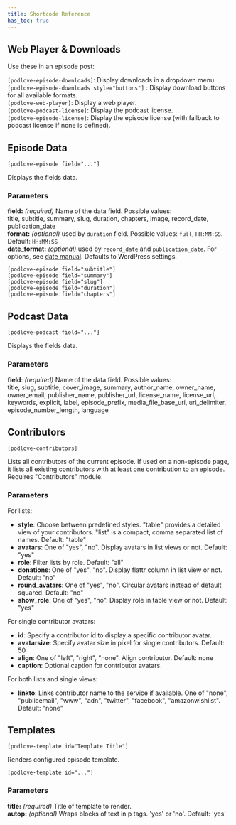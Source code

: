 ```yaml
---
title: Shortcode Reference
has_toc: true
---
```


## Web Player & Downloads

Use these in an episode post:

`[podlove-episode-downloads]`: Display downloads in a dropdown menu.  
`[podlove-episode-downloads style="buttons"]` : Display download buttons for all available formats.  
`[podlove-web-player]`: Display a web player.  
`[podlove-podcast-license]`: Display the podcast license.  
`[podlove-episode-license]`: Display the episode license (with fallback to podcast license if none is defined). 

## Episode Data
`[podlove-episode field="..."]`

Displays the fields data.

### Parameters

**field:** _(required)_ Name of the data field. Possible values:  
title, subtitle, summary, slug, duration, chapters, image, record_date, publication_date  
**format:** _(optional)_ used by `duration` field. Possible values: `full`, `HH:MM:SS`. Default: `HH:MM:SS`  
**date_format:** _(optional)_ used by `record_date` and `publication_date`. For options, see [date manual](http://php.net/manual/en/function.date.php). Defaults to WordPress settings.

```
[podlove-episode field="subtitle"]
[podlove-episode field="summary"]
[podlove-episode field="slug"]
[podlove-episode field="duration"]
[podlove-episode field="chapters"]
```

## Podcast Data

`[podlove-podcast field="..."]`

Displays the fields data.  

### Parameters

**field**: *(required)* Name of the data field. Possible values:  
title, slug, subtitle, cover_image, summary, author_name, owner_name, owner_email,
publisher_name, publisher_url, license_name, license_url, keywords, explicit,
label, episode_prefix, media_file_base_uri, uri_delimiter, episode_number_length, language

## Contributors

`[podlove-contributors]`

Lists all contributors of the current episode. If used on a non-episode page, it lists all existing contributors with at least one contribution to an episode. Requires "Contributors" module.

### Parameters

For lists:

- **style**: Choose between predefined styles. "table" provides a detailed view of your contributors. "list" is a compact, comma separated list of names. Default: "table"
- **avatars**: One of "yes", "no". Display avatars in list views or not. Default: "yes"
- **role**: Filter lists by role. Default: "all"
- **donations**: One of "yes", "no". Display flattr column in list view or not. Default: "no"
- **round_avatars**: One of "yes", "no". Circular avatars instead of default squared. Default: "no"
- **show_role**: One of "yes", "no". Display role in table view or not. Default: "yes"

For single contributor avatars:

- **id**: Specify a contributor id to display a specific contributor avatar.
- **avatarsize**: Specify avatar size in pixel for single contributors. Default: 50
- **align**: One of "left", "right", "none". Align contributor. Default: none
- **caption**: Optional caption for contributor avatars.

For both lists and single views:

- **linkto**: Links contributor name to the service if available. One of "none", "publicemail", "www", "adn", "twitter", "facebook", "amazonwishlist".  Default: "none"

## Templates

`[podlove-template id="Template Title"]`

Renders configured episode template.

`[podlove-template id="..."]`

### Parameters

**title:** _(required)_ Title of template to render.  
**autop:** _(optional)_ Wraps blocks of text in p tags. 'yes' or 'no'. Default: 'yes'

